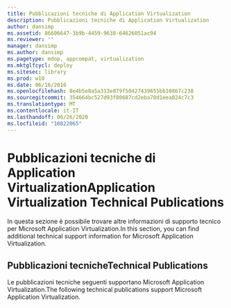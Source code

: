 ```yaml
---
title: Pubblicazioni tecniche di Application Virtualization
description: Pubblicazioni tecniche di Application Virtualization
author: dansimp
ms.assetid: 86606647-3b9b-4459-9638-64626051ac94
ms.reviewer: ''
manager: dansimp
ms.author: dansimp
ms.pagetype: mdop, appcompat, virtualization
ms.mktglfcycl: deploy
ms.sitesec: library
ms.prod: w10
ms.date: 06/16/2016
ms.openlocfilehash: 8e4b5e8a5a313e879f50427439655bb10867c238
ms.sourcegitcommit: 354664bc527d93f80687cd2eba70d1eea024c7c3
ms.translationtype: MT
ms.contentlocale: it-IT
ms.lasthandoff: 06/26/2020
ms.locfileid: "10822065"
---
```

# <span data-ttu-id="4c486-103">Pubblicazioni tecniche di Application Virtualization</span><span class="sxs-lookup"><span data-stu-id="4c486-103">Application Virtualization Technical Publications</span></span>


<span data-ttu-id="4c486-104">In questa sezione è possibile trovare altre informazioni di supporto tecnico per Microsoft Application Virtualization.</span><span class="sxs-lookup"><span data-stu-id="4c486-104">In this section, you can find additional technical support information for Microsoft Application Virtualization.</span></span>

## <span data-ttu-id="4c486-105">Pubblicazioni tecniche</span><span class="sxs-lookup"><span data-stu-id="4c486-105">Technical Publications</span></span>


<span data-ttu-id="4c486-106">Le pubblicazioni tecniche seguenti supportano Microsoft Application Virtualization.</span><span class="sxs-lookup"><span data-stu-id="4c486-106">The following technical publications support Microsoft Application Virtualization.</span></span>

 

 






